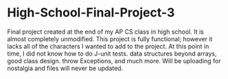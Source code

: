 # High-School-Final-Project-3
Final project created at the end of my AP CS class in high school. It is almost completely unmodified. This project is fully functional; however it lacks all of the characters I wanted to add to the project. At this point in time, I did not know how to do J-unit tests. data structures beyond arrays, good class design. throw Exceptions, and much more. Will be uploading for nostalgia and files will never be updated.

